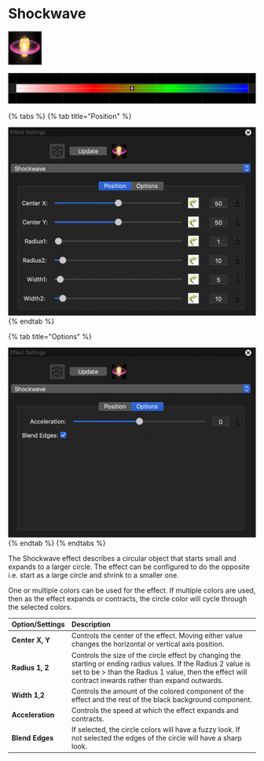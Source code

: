 # Shockwave

![Icon](../../.gitbook/assets/image%20%28162%29.png)

![Sequencer Grid](../../.gitbook/assets/image%20%28702%29.png)

{% tabs %}
{% tab title="Position" %}


![](../../.gitbook/assets/image%20%28308%29.png)
{% endtab %}

{% tab title="Options" %}


![](../../.gitbook/assets/image%20%28467%29.png)
{% endtab %}
{% endtabs %}

The Shockwave effect describes a circular object that starts small and expands to a larger circle. The effect can be configured to do the opposite i.e. start as a large circle and shrink to a smaller one.

One or multiple colors can be used for the effect.  If multiple colors are used, then as the effect expands or contracts, the circle color will cycle through the selected colors.

| Option/Settings | Description |
| :--- | :--- |
| **Center X, Y** | Controls the center of the effect. Moving either value changes the horizontal or vertical axis position. |
| **Radius 1, 2** | Controls the size of the circle effect by changing the starting or ending radius values. If the Radius 2 value is set to be &gt; than the Radius 1 value, then the effect will contract inwards rather than expand outwards. |
| **Width 1,2** | Controls the amount of the colored component of the effect and the rest of the black background component. |
| **Acceleration** | Controls the speed at which the effect expands and contracts. |
| **Blend Edges** | If selected, the circle colors will have a fuzzy look. If not selected the edges of the circle will have a sharp look. |

